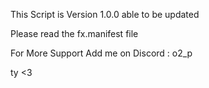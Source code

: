 This Script is Version  1.0.0 able to be updated

Please read the fx.manifest file

For More Support Add me on Discord : o2_p

ty <3